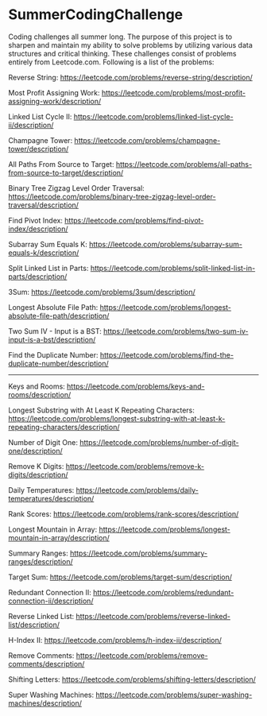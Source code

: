 # SummerCodingChallenge
Coding challenges all summer long. The purpose of this project is to sharpen and maintain my ability to solve problems by utilizing various data structures and critical thinking. These challenges consist of problems entirely from Leetcode.com. Following is a list of the problems:

Reverse String: https://leetcode.com/problems/reverse-string/description/

Most Profit Assigning Work: https://leetcode.com/problems/most-profit-assigning-work/description/

Linked List Cycle II: https://leetcode.com/problems/linked-list-cycle-ii/description/

Champagne Tower: https://leetcode.com/problems/champagne-tower/description/

All Paths From Source to Target: https://leetcode.com/problems/all-paths-from-source-to-target/description/

Binary Tree Zigzag Level Order Traversal: https://leetcode.com/problems/binary-tree-zigzag-level-order-traversal/description/

Find Pivot Index: https://leetcode.com/problems/find-pivot-index/description/

Subarray Sum Equals K: https://leetcode.com/problems/subarray-sum-equals-k/description/

Split Linked List in Parts: https://leetcode.com/problems/split-linked-list-in-parts/description/

3Sum: https://leetcode.com/problems/3sum/description/

Longest Absolute File Path: https://leetcode.com/problems/longest-absolute-file-path/description/

Two Sum IV - Input is a BST: https://leetcode.com/problems/two-sum-iv-input-is-a-bst/description/

Find the Duplicate Number: https://leetcode.com/problems/find-the-duplicate-number/description/

--------------------------------------------------------------------------------------------------------------

Keys and Rooms: https://leetcode.com/problems/keys-and-rooms/description/

Longest Substring with At Least K Repeating Characters: https://leetcode.com/problems/longest-substring-with-at-least-k-repeating-characters/description/

Number of Digit One: https://leetcode.com/problems/number-of-digit-one/description/

Remove K Digits: https://leetcode.com/problems/remove-k-digits/description/

Daily Temperatures: https://leetcode.com/problems/daily-temperatures/description/

Rank Scores: https://leetcode.com/problems/rank-scores/description/

Longest Mountain in Array: https://leetcode.com/problems/longest-mountain-in-array/description/

Summary Ranges: https://leetcode.com/problems/summary-ranges/description/

Target Sum: https://leetcode.com/problems/target-sum/description/

Redundant Connection II: https://leetcode.com/problems/redundant-connection-ii/description/

Reverse Linked List: https://leetcode.com/problems/reverse-linked-list/description/

H-Index II: https://leetcode.com/problems/h-index-ii/description/

Remove Comments: https://leetcode.com/problems/remove-comments/description/

Shifting Letters: https://leetcode.com/problems/shifting-letters/description/

Super Washing Machines: https://leetcode.com/problems/super-washing-machines/description/



